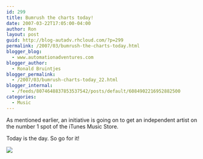 ```yaml
---
id: 299
title: Bumrush the charts today!
date: 2007-03-22T17:05:00-04:00
author: Ron
layout: post
guid: http://blog-autadv.rhcloud.com/?p=299
permalink: /2007/03/bumrush-the-charts-today.html
blogger_blog:
  - www.automationadventures.com
blogger_author:
  - Ronald Bruintjes
blogger_permalink:
  - /2007/03/bumrush-charts-today_22.html
blogger_internal:
  - /feeds/8074648837853537542/posts/default/6084902216952882500
categories:
  - Music
---
```

As mentioned earlier, an initiative is going on to get an independent artist on the number 1 spot of the iTunes Music Store.

Today is the day. So go for it!

[![](http://www.financialaidpodcast.com/brtcbadge.gif)](http://bumrushthecharts.blogspot.com/)